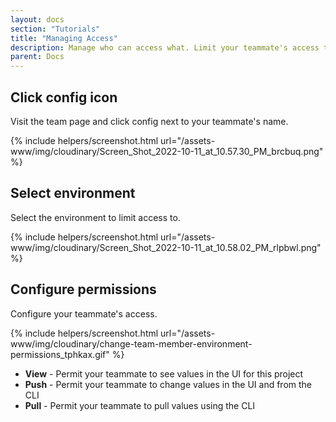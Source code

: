 ```yaml
---
layout: docs
section: "Tutorials"
title: "Managing Access"
description: Manage who can access what. Limit your teammate's access to projects and environments.
parent: Docs
---
```


## Click config icon

Visit the team page and click config next to your teammate's name.

{% include helpers/screenshot.html url="/assets-www/img/cloudinary/Screen_Shot_2022-10-11_at_10.57.30_PM_brcbuq.png" %}

## Select environment

Select the environment to limit access to.

{% include helpers/screenshot.html url="/assets-www/img/cloudinary/Screen_Shot_2022-10-11_at_10.58.02_PM_rlpbwl.png" %}

## Configure permissions

Configure your teammate's access.

{% include helpers/screenshot.html url="/assets-www/img/cloudinary/change-team-member-environment-permissions_tphkax.gif" %}

* **View** - Permit your teammate to see values in the UI for this project
* **Push** - Permit your teammate to change values in the UI and from the CLI
* **Pull** - Permit your teammate to pull values using the CLI
